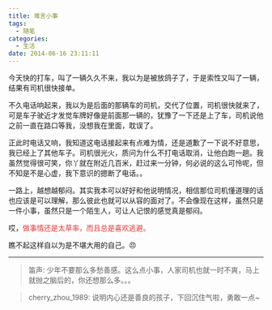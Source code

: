```yaml
---
title: 难言小事
tags:
  - 随笔
categories:
  - 生活
date: 2014-06-16 23:11:11
---
```

今天快的打车，叫了一辆久久不来，我以为是被放鸽子了，于是索性又叫了一辆，结果有司机很快接单。

不久电话响起来，我以为是后面的那辆车的司机，交代了位置，司机很快就来了，可是车子驶近才发觉车牌好像是前面那一辆的，犹豫了一下还是上了车，司机说他之前一直在路口等我，没想我在里面，耽误了。

<!--more-->

正此时电话又响，我知道这电话接起来有点难为情，还是道歉了一下说不好意思，我已经上了其他车子。司机很光火，质问为什么不打电话取消，让他白跑一趟。我虽然觉得很可笑，你丫就在附近几百米，赶过来一分钟，何必说的这么可怜呢，但不知是不是心虚，我下意识的摁断了电话。。

一路上，越想越郁闷。其实我本可以好好和他说明情况，相信那位司机懂道理的话也应该是可以理解，那么彼此也就可以从容的面对了。不会像现在这样，虽然只是一件小事，虽然只是一个陌生人，可让人记恨的感觉真是郁闷。

哎，<span style="color:#E53333;">做事情还是太草率，而且总是喜欢逃避。</span>

瞧不起这样自以为是不堪大用的自己。:angry:

---
> 笛声: 少年不要那么多愁善感。这么点小事，人家司机也就一时不爽，马上就抛之脑后的，你还想那么多。。。

> cherry_zhou_1989: 说明内心还是善良的孩子，下回沉住气啦，勇敢一点~